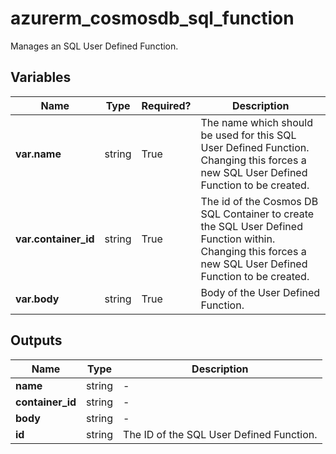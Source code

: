 # azurerm_cosmosdb_sql_function

Manages an SQL User Defined Function.

## Variables

| Name | Type | Required? |  Description |
| ---- | ---- | --------- |  ----------- |
| **var.name** | string | True | The name which should be used for this SQL User Defined Function. Changing this forces a new SQL User Defined Function to be created. | 
| **var.container_id** | string | True | The id of the Cosmos DB SQL Container to create the SQL User Defined Function within. Changing this forces a new SQL User Defined Function to be created. | 
| **var.body** | string | True | Body of the User Defined Function. | 



## Outputs

| Name | Type | Description |
| ---- | ---- | --------- | 
| **name** | string  | - | 
| **container_id** | string  | - | 
| **body** | string  | - | 
| **id** | string  | The ID of the SQL User Defined Function. | 